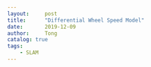 ```yaml
---
layout:     post
title:      "Differential Wheel Speed Model"
date:       2019-12-09
author:     Tong
catalog: true
tags:
    - SLAM
---
```

